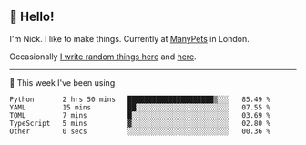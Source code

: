 ## 👋 Hello! 

I'm Nick. I like to make things. Currently at [ManyPets](https://manypets.com) in London.

Occasionally [I write random things here](https://nicksnell.com) and [here](https://twitter.com/nicksnell).

-------

🚀 This week I've been using

<!--START_SECTION:waka-->

```text
Python       2 hrs 50 mins   █████████████████████▒░░░   85.49 %
YAML         15 mins         ██░░░░░░░░░░░░░░░░░░░░░░░   07.55 %
TOML         7 mins          █░░░░░░░░░░░░░░░░░░░░░░░░   03.69 %
TypeScript   5 mins          ▓░░░░░░░░░░░░░░░░░░░░░░░░   02.80 %
Other        0 secs          ░░░░░░░░░░░░░░░░░░░░░░░░░   00.36 %
```

<!--END_SECTION:waka-->
